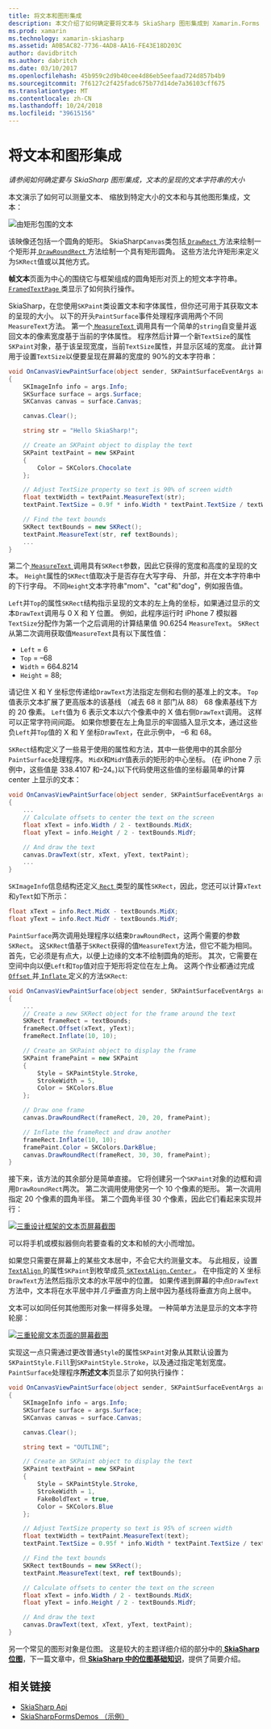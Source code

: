 ```yaml
---
title: 将文本和图形集成
description: 本文介绍了如何确定要将文本与 SkiaSharp 图形集成到 Xamarin.Forms 应用程序的呈现的文本字符串的大小，并且此示例代码进行了演示。
ms.prod: xamarin
ms.technology: xamarin-skiasharp
ms.assetid: A0B5AC82-7736-4AD8-AA16-FE43E18D203C
author: davidbritch
ms.author: dabritch
ms.date: 03/10/2017
ms.openlocfilehash: 45b959c2d9b40cee4d86eb5eefaad724d857b4b9
ms.sourcegitcommit: 7f6127c2f425fadc675b77d14de7a36103cff675
ms.translationtype: MT
ms.contentlocale: zh-CN
ms.lasthandoff: 10/24/2018
ms.locfileid: "39615156"
---
```

# <a name="integrating-text-and-graphics"></a>将文本和图形集成

_请参阅如何确定要与 SkiaSharp 图形集成，文本的呈现的文本字符串的大小_

本文演示了如何可以测量文本、 缩放到特定大小的文本和与其他图形集成，文本：

![](text-images/textandgraphicsexample.png "由矩形包围的文本")

该映像还包括一个圆角的矩形。 SkiaSharp`Canvas`类包括[ `DrawRect` ](xref:SkiaSharp.SKCanvas.DrawRect*)方法来绘制一个矩形并[ `DrawRoundRect` ](xref:SkiaSharp.SKCanvas.DrawRoundRect*)方法绘制一个具有矩形圆角。 这些方法允许矩形来定义为`SKRect`值或以其他方式。

**帧文本**页面为中心的围绕它与框架组成的圆角矩形对页上的短文本字符串。 [ `FramedTextPage` ](https://github.com/xamarin/xamarin-forms-samples/blob/master/SkiaSharpForms/Demos/Demos/SkiaSharpFormsDemos/Basics/FramedTextPage.cs)类显示了如何执行操作。

SkiaSharp，在您使用`SKPaint`类设置文本和字体属性，但你还可用于其获取文本的呈现的大小。 以下的开头`PaintSurface`事件处理程序调用两个不同`MeasureText`方法。 第一个[ `MeasureText` ](xref:SkiaSharp.SKPaint.MeasureText(System.String))调用具有一个简单的`string`自变量并返回文本的像素宽度基于当前的字体属性。 程序然后计算一个新`TextSize`的属性`SKPaint`对象，基于该呈现宽度，当前`TextSize`属性，并显示区域的宽度。 此计算用于设置`TextSize`以便要呈现在屏幕的宽度的 90%的文本字符串：

```csharp
void OnCanvasViewPaintSurface(object sender, SKPaintSurfaceEventArgs args)
{
    SKImageInfo info = args.Info;
    SKSurface surface = args.Surface;
    SKCanvas canvas = surface.Canvas;

    canvas.Clear();

    string str = "Hello SkiaSharp!";

    // Create an SKPaint object to display the text
    SKPaint textPaint = new SKPaint
    {
        Color = SKColors.Chocolate
    };

    // Adjust TextSize property so text is 90% of screen width
    float textWidth = textPaint.MeasureText(str);
    textPaint.TextSize = 0.9f * info.Width * textPaint.TextSize / textWidth;

    // Find the text bounds
    SKRect textBounds = new SKRect();
    textPaint.MeasureText(str, ref textBounds);
    ...
}
```

第二个[ `MeasureText` ](xref:SkiaSharp.SKPaint.MeasureText(System.String,SkiaSharp.SKRect@))调用具有`SKRect`参数，因此它获得的宽度和高度的呈现的文本。 `Height`属性的`SKRect`值取决于是否存在大写字母、 升部，并在文本字符串中的下行字母。 不同`Height`文本字符串"mom"、"cat"和"dog"，例如报告值。

`Left`并`Top`的属性`SKRect`结构指示呈现的文本的左上角的坐标，如果通过显示的文本`DrawText`调用与 0 X 和 Y 位置。 例如，此程序运行时 iPhone 7 模拟器`TextSize`分配作为第一个之后调用的计算结果值 90.6254 `MeasureText`。 `SKRect`从第二次调用获取值`MeasureText`具有以下属性值：

- `Left` = 6
- `Top` = &ndash;68
- `Width` = 664.8214
- `Height` = 88;

请记住 X 和 Y 坐标您传递给`DrawText`方法指定左侧和右侧的基准上的文本。 `Top`值表示文本扩展了更高版本的该基线 （减去 68 it 部门从 88） 68 像素基线下方的 20 像素。 `Left`值为 6 表示文本以六个像素中的 X 值右侧`DrawText`调用。 这样可以正常字符间间距。 如果你想要在左上角显示的牢固插入显示文本，通过这些负`Left`并`Top`值的 X 和 Y 坐标`DrawText`，在此示例中， &ndash;6 和 68。

`SKRect`结构定义了一些易于使用的属性和方法，其中一些使用中的其余部分`PaintSurface`处理程序。 `MidX`和`MidY`值表示的矩形的中心坐标。 (在 iPhone 7 示例中，这些值是 338.4107 和&ndash;24。)以下代码使用这些值的坐标最简单的计算 center 上显示的文本：

```csharp
void OnCanvasViewPaintSurface(object sender, SKPaintSurfaceEventArgs args)
{
    ...
    // Calculate offsets to center the text on the screen
    float xText = info.Width / 2 - textBounds.MidX;
    float yText = info.Height / 2 - textBounds.MidY;

    // And draw the text
    canvas.DrawText(str, xText, yText, textPaint);
    ...
}
```

`SKImageInfo`信息结构还定义[ `Rect` ](xref:SkiaSharp.SKImageInfo.Rect)类型的属性`SKRect`，因此，您还可以计算`xText`和`yText`如下所示：

```csharp
float xText = info.Rect.MidX - textBounds.MidX;
float yText = info.Rect.MidY - textBounds.MidY;
```

`PaintSurface`两次调用处理程序以结束`DrawRoundRect`，这两个需要的参数`SKRect`。 这`SKRect`值基于`SKRect`获得的值`MeasureText`方法，但它不能为相同。 首先，它必须是有点大，以便上边缘的文本不绘制圆角的矩形。 其次，它需要在空间中向以便`Left`和`Top`值对应于矩形将定位在左上角。 这两个作业都通过完成[ `Offset` ](xref:SkiaSharp.SKRect.Offset*)并[ `Inflate` ](xref:SkiaSharp.SKRect.Inflate*)定义的方法`SKRect`:

```csharp
void OnCanvasViewPaintSurface(object sender, SKPaintSurfaceEventArgs args)
{
    ...
    // Create a new SKRect object for the frame around the text
    SKRect frameRect = textBounds;
    frameRect.Offset(xText, yText);
    frameRect.Inflate(10, 10);

    // Create an SKPaint object to display the frame
    SKPaint framePaint = new SKPaint
    {
        Style = SKPaintStyle.Stroke,
        StrokeWidth = 5,
        Color = SKColors.Blue
    };

    // Draw one frame
    canvas.DrawRoundRect(frameRect, 20, 20, framePaint);

    // Inflate the frameRect and draw another
    frameRect.Inflate(10, 10);
    framePaint.Color = SKColors.DarkBlue;
    canvas.DrawRoundRect(frameRect, 30, 30, framePaint);
}
```

接下来，该方法的其余部分是简单直接。 它将创建另一个`SKPaint`对象的边框和调用`DrawRoundRect`两次。 第二次调用使用使另一个 10 个像素的矩形。 第一次调用指定 20 个像素的圆角半径。 第二个圆角半径 30 个像素，因此它们看起来实现并行：

 [![](text-images/framedtext-small.png "三重设计框架的文本页屏幕截图")](text-images/framedtext-large.png#lightbox "带来三倍的帧的文本页屏幕截图")

可以将手机或模拟器侧向若要查看的文本和帧的大小而增加。

如果您只需要在屏幕上的某些文本居中，不会它大约测量文本。 与此相反，设置[ `TextAlign` ](xref:SkiaSharp.SKPaint.TextAlign)的属性`SKPaint`到枚举成员[ `SKTextAlign.Center` ](xref:SkiaSharp.SKTextAlign)。 在中指定的 X 坐标`DrawText`方法然后指示文本的水平居中的位置。 如果传递到屏幕的中点`DrawText`方法中，文本将在水平居中并*几乎*垂直方向上居中因为基线将垂直方向上居中。

文本可以如同任何其他图形对象一样得多处理。 一种简单方法是显示的文本字符轮廓：

[![](text-images/outlinedtext-small.png "三重轮廓文本页面的屏幕截图")](text-images/outlinedtext-large.png#lightbox "Triple screenshot of the Outlined Text page")

实现这一点只需通过更改普通`Style`的属性`SKPaint`对象从其默认设置为`SKPaintStyle.Fill`到`SKPaintStyle.Stroke`，以及通过指定笔划宽度。 `PaintSurface`处理程序**所述文本**页显示了如何执行操作：

```csharp
void OnCanvasViewPaintSurface(object sender, SKPaintSurfaceEventArgs args)
{
    SKImageInfo info = args.Info;
    SKSurface surface = args.Surface;
    SKCanvas canvas = surface.Canvas;

    canvas.Clear();

    string text = "OUTLINE";

    // Create an SKPaint object to display the text
    SKPaint textPaint = new SKPaint
    {
        Style = SKPaintStyle.Stroke,
        StrokeWidth = 1,
        FakeBoldText = true,
        Color = SKColors.Blue
    };

    // Adjust TextSize property so text is 95% of screen width
    float textWidth = textPaint.MeasureText(text);
    textPaint.TextSize = 0.95f * info.Width * textPaint.TextSize / textWidth;

    // Find the text bounds
    SKRect textBounds = new SKRect();
    textPaint.MeasureText(text, ref textBounds);

    // Calculate offsets to center the text on the screen
    float xText = info.Width / 2 - textBounds.MidX;
    float yText = info.Height / 2 - textBounds.MidY;

    // And draw the text
    canvas.DrawText(text, xText, yText, textPaint);
}
```

另一个常见的图形对象是位图。 这是较大的主题详细介绍的部分中的[ **SkiaSharp 位图**](../bitmaps/index.md)，下一篇文章中，但[ **SkiaSharp 中的位图基础知识**](bitmaps.md)，提供了简要介绍。

## <a name="related-links"></a>相关链接

- [SkiaSharp Api](https://docs.microsoft.com/dotnet/api/skiasharp)
- [SkiaSharpFormsDemos （示例）](https://developer.xamarin.com/samples/xamarin-forms/SkiaSharpForms/Demos/)
